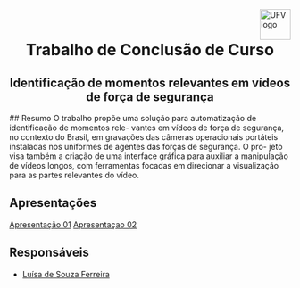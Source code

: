 <a>
    <img src="https://cdn.discordapp.com/attachments/729689711416967239/844210892916523018/Ygemzly2XsP3gzFbXjFyExvD00B3rBvPbDEOoNOB-4uL4NLF1YKM6kiypik1H4koNc5_sNVAAAy_PDq_kmh_CRmn1dvC1uyeckCs.png" alt="UFV logo" title="UFV" align="right" height="55" />
</a>
<br>
<h1 align = "center"> Trabalho de Conclusão de Curso </h1>


<h2 align = "center"> Identificação de momentos relevantes em vídeos de força de segurança
 </h2>
## Resumo
O trabalho propõe uma solução para automatização de identificação de momentos rele-
vantes em vídeos de força de segurança, no contexto do Brasil, em gravações das câmeras
operacionais portáteis instaladas nos uniformes de agentes das forças de segurança. O pro-
jeto visa também a criação de uma interface gráfica para auxiliar a manipulação de vídeos
longos, com ferramentas focadas em direcionar a visualização para as partes relevantes do
vídeo.

## Apresentações
[Apresentação 01](https://docs.google.com/presentation/d/1NVzNI3c1YIMRdeoUb1FU5xx8aukoAmT51abF-LOQeoU/present?usp=sharing)
[Apresentaçao 02](https://docs.google.com/presentation/d/1XQawjQF3b-injrrN9ToZB9NO3Rr0Dlp2RZndsKB881I/present?usp=sharing)

## Responsáveis
- [Luísa de Souza Ferreira](https://github.com/ferreiraluisa)

